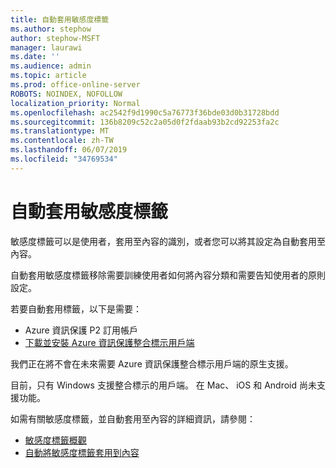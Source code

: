 ```yaml
---
title: 自動套用敏感度標籤
ms.author: stephow
author: stephow-MSFT
manager: laurawi
ms.date: ''
ms.audience: admin
ms.topic: article
ms.prod: office-online-server
ROBOTS: NOINDEX, NOFOLLOW
localization_priority: Normal
ms.openlocfilehash: ac2542f9d1990c5a76773f36bde03d0b31728bdd
ms.sourcegitcommit: 136b8209c52c2a05d0f2fdaab93b2cd92253fa2c
ms.translationtype: MT
ms.contentlocale: zh-TW
ms.lasthandoff: 06/07/2019
ms.locfileid: "34769534"
---
```

# <a name="auto-apply-sensitivity-labels"></a>自動套用敏感度標籤

敏感度標籤可以是使用者，套用至內容的識別，或者您可以將其設定為自動套用至內容。

自動套用敏感度標籤移除需要訓練使用者如何將內容分類和需要告知使用者的原則設定。

若要自動套用標籤，以下是需要：

- Azure 資訊保護 P2 訂用帳戶
- [下載並安裝 Azure 資訊保護整合標示用戶端](https://docs.microsoft.com/azure/information-protection/rms-client/install-unifiedlabelingclient-app)

我們正在將不會在未來需要 Azure 資訊保護整合標示用戶端的原生支援。

目前，只有 Windows 支援整合標示的用戶端。  在 Mac、 iOS 和 Android 尚未支援功能。

如需有關敏感度標籤，並自動套用至內容的詳細資訊，請參閱：

- [敏感度標籤概觀](https://docs.microsoft.com/office365/securitycompliance/sensitivity-labels)
- [自動將敏感度標籤套用到內容](https://docs.microsoft.com/office365/securitycompliance/apply_sensitivity_label_automatically)
